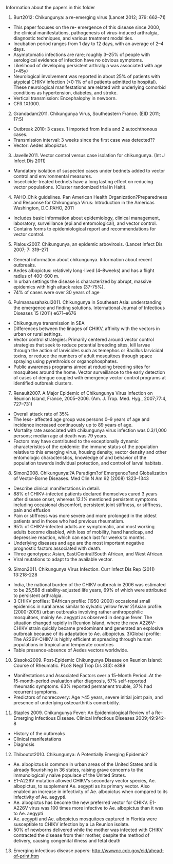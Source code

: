 Information about the papers in this folder

1.	Burt2012: Chikungunya: a re-emerging virus (Lancet 2012; 379: 662–71)
  * This paper focuses on the re- emergence of this disease since 2000, the clinical manifestations, pathogenesis of virus-induced arthralgia, diagnostic techniques, and various treatment modalities.
  * Incubation period ranges from 1 day to 12 days, with an average of 2–4 days. 
  * Asymptomatic infections are rare; roughly 3–25% of people with serological evidence of infection have no obvious symptoms.
  * Likelihood of developing persistent arthralgia was associated with age (>45y)
  * Neurological involvement was reported in about 25% of patients with atypical CHIKV infection (<0·1% of all patients admitted to hospital). These neurological manifestations are related with underlying comorbid conditions as hypertension, diabetes, and stroke. 
  * Vertical transmission: Encephalophy in newborn. 
  * CFR 1X1000. 

2.	Grandadam2011. Chikungunya Virus, Southeastern France. (EID 2011; 17:5)
  * Outbreak 2010: 3 cases. 1 imported from India and 2 autochthonous cases.
  * Transmission interval: 3 weeks since the first case was detected??
  * Vector: Aedes albopictus

3.	Javelle2011. Vector control versus case isolation for chikungunya. (Int J Infect Dis 2011)
  * Mandatory isolation of suspected cases under bednets added to vector control and environmental measures. 
  * Insecticide-treated bednets have a long lasting effect on reducing vector populations. (Cluster randomized trial in Haiti).

4.	PAHO_Chik guidelines. Pan American Health Organization?Preparedness and Response for Chikungunya Virus: Introduction in the Americas Washington, D.C.PAHO, 2011
  * Includes basic information about epidemiology, clinical management, laboratory, surveillance (epi and entomological), and vector control. 
  * Contains forms to epidemiological report and recommendations for vector control. 

5.	Pialoux2007. Chikungunya, an epidemic arbovirosis. (Lancet Infect Dis 2007; 7: 319–27)
  * General information about chikungunya. Information about recent outbreaks. 
  * Aedes albopictus: relatively long-lived (4–8weeks) and has a flight radius of 400–600 m.
  * In urban settings the disease is characterized by abrupt, massive epidemics with high attack rates (37-75%). 
  * 74% of cases were over 30 years of age

6.	Pulmanausahakul2011. Chikungunya in Southeast Asia: understanding the emergence and finding solutions. International Journal of Infectious Diseases 15 (2011) e671–e676
  * Chikungunya transmission in SEA
  * Differences between the linages of CHIKV, affinity with the vectors in urban or rural settings. 
  * Vector control strategies: Primarily centered around vector control strategies that seek to reduce potential breeding sites, kill larvae through the action of larvicides such as temephos or Bacillus larvicidal toxins,  or reduce the numbers of adult mosquitoes through space spraying using pyrethroids or organophosphates. 
  * Public awareness programs aimed at reducing breeding sites for mosquitoes around the home. Vector surveillance to the early detection of cases of dengue coupled with emergency vector control programs at identified outbreak clusters. 

7.	Renault2007. A Major Epidemic of Chikungunya Virus Infection on Réunion Island, France, 2005–2006. (Am. J. Trop. Med. Hyg., 2007;77:4, 727–731)
  * Overall attack rate of 35%
  * The less- affected age group was persons 0–9 years of age and incidence increased continuously up to 89 years of age. 
  * Mortality rate associated with chikungunya virus infection was 0.3/1,000 persons; median age at death was 79 years.
  * Factors may have contributed to the exceptionally dynamic characteristics of the epidemic: the immune status of the population relative to this emerging virus, housing density, vector density and other entomologic characteristics, knowledge of and behavior of the population towards individual protection, and control of larval habitats.

8.	Simon2008. Chikungunya:?A Paradigm?of Emergence?and Globalization of Vector-Borne Diseases. Med Clin N Am 92 (2008) 1323–1343
  * Describe clinical manifestations in detail. 
  * 88% of CHIKV-infected patients declared themselves cured 3 years after disease onset, whereas 12.1% mentioned persistent symptoms including occasional discomfort, persistent joint stiffness, or stiffness, pain and effusion
  * Pain or stiffness was more severe and more prolonged in the oldest patients and in those who had previous rheumatism. 
  * 95% of CHIKV-infected adults are symptomatic, and most working adults become disabled, with loss of mobility, hand handicap, and depressive reaction, which can each last for weeks to months.
  * Underlying diseases and age are the most important negative prognostic factors associated with death. 
  * Three genotypes: Asian, East/Central/South African, and West African.
  * Viral mutations to adapt to the available vector. 

9.	Simon2011. Chikungunya Virus Infection. Curr Infect Dis Rep (2011) 13:218–228
  * India, the national burden of the CHIKV outbreak in 2006 was estimated to be 25,588 disability-adjusted life years, 69% of which were attributed to persistent arthralgia.
  * 3 CHIKV profiles: 
1)African profile: (1950-2000) occasional small epidemics in rural areas similar to sylvatic yellow fever
2)Asian profile: (2000-2005) urban outbreaks involving rather anthropophilic mosquitoes, mainly Ae. aegypti as observed in dengue fever. The situation changed rapidly in Reunion Island, where the new A226V-CHIKV strain quickly became predominant and generated an explosive outbreak because of its adaptation to Ae. albopictus. 
3)Global profile: The A226V-CHIKV is highly efficient at spreading through human populations in tropical and temperate countries
  * Table presence-absence of Aedes vectors worldwide. 

10.	Sissoko2009. Post-Epidemic Chikungunya Disease on Reunion Island: Course of Rheumatic. PLoS Negl Trop Dis 3(3): e389
  * Manifestations and Associated Factors over a 15-Month Period..At the 15-month-period evaluation after diagnosis, 57% self-reported rheumatic symptoms. 63% reported permanent trouble, 37% had recurrent symptoms. 
  * Predictors of nonrecovery: Age >45 years, severe initial joint pain, and presence of underlying osteoarthritis comorbidity. 

11.	Staples 2009. Chikungunya Fever: An Epidemiological Review of a Re-Emerging Infectious Disease. Clinical Infectious Diseases 2009;49:942–8
  * History of the outbreaks
  * Clinical manifestations
  * Diagnosis

12.	Thiboutot2010. Chikungunya: A Potentially Emerging Epidemic?
  * Ae. albopictus is common in urban areas of the United States and is already flourishing in 36 states, raising grave concerns to the immunologically naive populace of the United States.
  * E1-A226V mutation allowed CHIKV’s secondary vector species, Ae. albopictus, to supplement Ae. aegypti as its primary vector. Also enabled an increase in infectivity of Ae. albopictus when compared to its infectivity of Ae. aegypti.  
  * Ae. albopictus has become the new preferred vector for CHIKV. E1-A226V virus was 100 times more infective to Ae. albopictus than it was to Ae. aegypti
  * Ae. aegypti and Ae. albopictus mosquitoes captured in Florida were susceptible to CHIKV infection by a La Reunion isolate. 
  * 50% of newborns delivered while the mother was infected with CHIKV contracted the disease from their mother, despite the method of delivery, causing congenital illness and fetal death

13. Emerging infectious disease papers: http://wwwnc.cdc.gov/eid/ahead-of-print.htm
